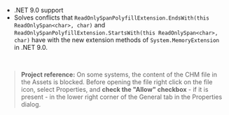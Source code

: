 ﻿- .NET 9.0 support
- Solves conflicts that `ReadOnlySpanPolyfillExtension.EndsWith(this ReadOnlySpan<char>, char)` and `ReadOnlySpanPolyfillExtension.StartsWith(this ReadOnlySpan<char>, char)` have with the new extension methods of `System.MemoryExtension` in .NET 9.0.

&nbsp;
> **Project reference:** On some systems, the content of the CHM file in the Assets is blocked. Before opening the file right click on the file icon, select Properties, and **check the "Allow" checkbox** - if it is present - in the lower right corner of the General tab in the Properties dialog.
